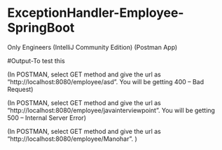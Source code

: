# ExceptionHandler-Employee-SpringBoot
Only Engineers
(IntelliJ Community Edition)
(Postman App)

#Output-To test this

(In POSTMAN,  select GET method and give the url as “http://localhost:8080/employee/asd”. You will be getting 400 – Bad Request)

(In POSTMAN,  select GET method and give the url as “http://localhost:8080/employee/javainterviewpoint”. You will be getting 500 – Internal Server Error)

(In POSTMAN,  select GET method and give the url as “http://localhost:8080/employee/Manohar”. )

